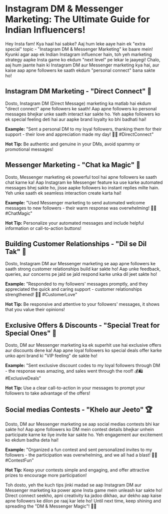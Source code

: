 # Instagram DM & Messenger Marketing: The Ultimate Guide for Indian Influencers!

Hey Insta fam! Kya haal hai sabke? Aaj hum leke aaye hain ek "extra special" topic - "Instagram DM & Messenger Marketing" ke baare mein! Kyunki agar aap ek Indian Instagram influencer hain, toh yeh marketing strategy aapke Insta game ko ekdum "next level" pe lekar le jaayegi! Chalo, aaj hum jaante hain ki Instagram DM aur Messenger marketing kya hai, aur kaise aap apne followers ke saath ekdum "personal connect" bana sakte ho!

## Instagram DM Marketing - "Direct Connect" 💌

Dosto, Instagram DM (Direct Message) marketing ka matlab hai ekdum "direct connect" apne followers ke saath! Aap apne followers ko personal messages bhejkar unke saath interact kar sakte ho. Yeh aapke followers ko ek special feeling deti hai aur aapke brand loyalty ko bhi badhati hai!

**Example:** "Sent a personal DM to my loyal followers, thanking them for their support - their love and appreciation made my day! 💖💌 #DirectConnect"

**Hot Tip:** Be authentic and genuine in your DMs, avoid spammy or promotional messages!

## Messenger Marketing - "Chat ka Magic" 💬

Dosto, Messenger marketing ek powerful tool hai apne followers ke saath chat karne ka! Aap Instagram ke Messenger feature ka use karke automated messages bhej sakte ho, jisse aapke followers ko instant replies milte hain. Yeh unke saath ek seamless interaction create karta hai!

**Example:** "Used Messenger marketing to send automated welcome messages to new followers - their warm response was overwhelming! 🔆🤗 #ChatMagic"

**Hot Tip:** Personalize your automated messages and include helpful information or call-to-action buttons!

## Building Customer Relationships - "Dil se Dil Tak" 💞

Dosto, Instagram DM aur Messenger marketing se aap apne followers ke saath strong customer relationships build kar sakte ho! Aap unke feedback, queries, aur concerns pe jald se jald respond karke unka dil jeet sakte ho!

**Example:** "Responded to my followers' messages promptly, and they appreciated the quick and caring support - customer relationships strengthened! 📲💕 #CustomerLove"

**Hot Tip:** Be responsive and attentive to your followers' messages, it shows that you value their opinions!

## Exclusive Offers & Discounts - "Special Treat for Special Ones" 🎁

Dosto, DM aur Messenger marketing ka ek superhit use hai exclusive offers aur discounts dene ka! Aap apne loyal followers ko special deals offer karke unko apni brand ki "VIP feeling" de sakte ho!

**Example:** "Sent exclusive discount codes to my loyal followers through DM - the response was amazing, and sales went through the roof! 💰🛍️ #ExclusiveDeals"

**Hot Tip:** Use a clear call-to-action in your messages to prompt your followers to take advantage of the offers!

## Social medias Contests - "Khelo aur Jeeto" 🏆

Dosto, DM aur Messenger marketing se aap social medias contests bhi kar sakte ho! Aap apne followers ko DM mein contest details bhejkar unhein participate karne ke liye invite kar sakte ho. Yeh engagement aur excitement ko ekdum badha deta hai!

**Example:** "Organized a fun contest and sent personalized invites to my followers - the participation was overwhelming, and we all had a blast! 🎉🎲 #ContestFun"

**Hot Tip:** Keep your contests simple and engaging, and offer attractive prizes to encourage more participation!

Toh dosto, yeh the kuch tips jinki madad se aap Instagram DM aur Messenger marketing ka power apne Insta game mein unleash kar sakte ho! Direct connect seekho, apni creativity ka jadoo dikhao, aur dekho aap kaise apne followers ke dilon pe raaj kar lete ho! Until next time, keep shining and spreading the "DM & Messenger Magic"! 🌟💬